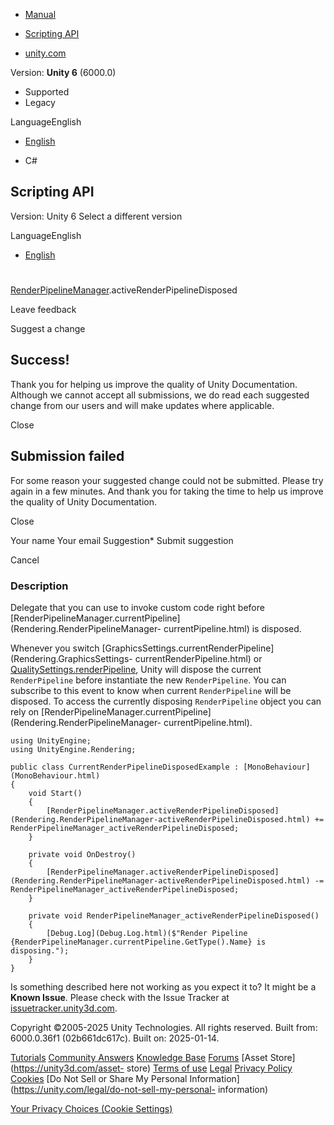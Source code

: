 [ ]()

  * [Manual](../Manual/index.html)
  * [Scripting API](../ScriptReference/index.html)

  * [unity.com](https://unity.com/)

Version: **Unity 6** (6000.0)

  * Supported
  * Legacy

LanguageEnglish

  * [English]()

  * C#

[ ](https://docs.unity3d.com)

## Scripting API

Version: Unity 6 Select a different version

LanguageEnglish

  * [English]()

#
[RenderPipelineManager](Rendering.RenderPipelineManager.html).activeRenderPipelineDisposed

Leave feedback

Suggest a change

## Success!

Thank you for helping us improve the quality of Unity Documentation. Although
we cannot accept all submissions, we do read each suggested change from our
users and will make updates where applicable.

Close

## Submission failed

For some reason your suggested change could not be submitted. Please <a>try
again</a> in a few minutes. And thank you for taking the time to help us
improve the quality of Unity Documentation.

Close

Your name Your email Suggestion* Submit suggestion

Cancel

[ ]()

### Description

Delegate that you can use to invoke custom code right before
[RenderPipelineManager.currentPipeline](Rendering.RenderPipelineManager-
currentPipeline.html) is disposed.

Whenever you switch
[GraphicsSettings.currentRenderPipeline](Rendering.GraphicsSettings-
currentRenderPipeline.html) or
[QualitySettings.renderPipeline](QualitySettings-renderPipeline.html), Unity
will dispose the current `RenderPipeline` before instantiate the new
`RenderPipeline`. You can subscribe to this event to know when current
`RenderPipeline` will be disposed. To access the currently disposing
`RenderPipeline` object you can rely on
[RenderPipelineManager.currentPipeline](Rendering.RenderPipelineManager-
currentPipeline.html).

    
    
    using UnityEngine;
    using UnityEngine.Rendering;  
      
    public class CurrentRenderPipelineDisposedExample : [MonoBehaviour](MonoBehaviour.html)
    {
        void Start()
        {
            [RenderPipelineManager.activeRenderPipelineDisposed](Rendering.RenderPipelineManager-activeRenderPipelineDisposed.html) += RenderPipelineManager_activeRenderPipelineDisposed;
        }  
      
        private void OnDestroy()
        {
            [RenderPipelineManager.activeRenderPipelineDisposed](Rendering.RenderPipelineManager-activeRenderPipelineDisposed.html) -= RenderPipelineManager_activeRenderPipelineDisposed;
        }  
      
        private void RenderPipelineManager_activeRenderPipelineDisposed()
        {
            [Debug.Log](Debug.Log.html)($"Render Pipeline {RenderPipelineManager.currentPipeline.GetType().Name} is disposing.");
        }
    }
    

Is something described here not working as you expect it to? It might be a
**Known Issue**. Please check with the Issue Tracker at
[issuetracker.unity3d.com](https://issuetracker.unity3d.com).

Copyright ©2005-2025 Unity Technologies. All rights reserved. Built from:
6000.0.36f1 (02b661dc617c). Built on: 2025-01-14.

[Tutorials](https://unity3d.com/learn) [Community
Answers](https://answers.unity3d.com) [Knowledge
Base](https://support.unity3d.com/hc/en-us)
[Forums](https://forum.unity3d.com) [Asset Store](https://unity3d.com/asset-
store) [Terms of use](https://docs.unity3d.com/Manual/TermsOfUse.html)
[Legal](https://unity.com/legal) [Privacy
Policy](https://unity.com/legal/privacy-policy)
[Cookies](https://unity.com/legal/cookie-policy) [Do Not Sell or Share My
Personal Information](https://unity.com/legal/do-not-sell-my-personal-
information)

[Your Privacy Choices (Cookie Settings)](javascript:void\(0\);)

